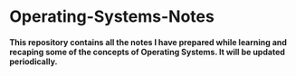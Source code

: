 # Operating-Systems-Notes

#### This repository contains all the notes I have prepared while learning and recaping some of the concepts of Operating Systems. It will be updated periodically.
